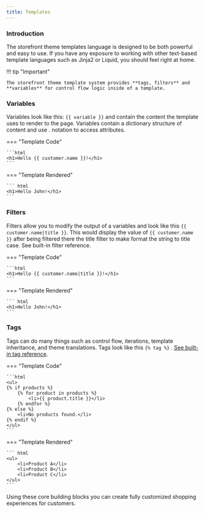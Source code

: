 ```yaml
---
title: Templates
---
```


### Introduction

The storefront theme templates language is designed to be both powerful and easy to use. If you have any exposure to working with other text-based template languages such as Jinja2 or Liquid, you should feel right at home.

!!! tip "Important"

    The storefront theme template system provides **tags, filters** and **variables** for control flow logic inside of a template.


### Variables

Variables look like this: `{{ variable }}`  and contain the content the template uses to render to the page. Variables contain a dictionary structure of content and use . notation to access attributes.


=== "Template Code"

    ```html
    <h1>Hello {{ customer.name }}!</h1>
    ```

=== "Template Rendered"

    ``` html
    <h1>Hello John!</h1>
    ```

### Filters

Filters allow you to modify the output of a variables and look like this `{{ customer.name|title }}`. This would display the value of `{{ customer.name }}` after being filtered there the title filter to make format the string to title case.  See built-in filter reference.

=== "Template Code"

    ```html
    <h1>Hello {{ customer.name|title }}!</h1>
    ```

=== "Template Rendered"

    ``` html
    <h1>Hello John!</h1>
    ```


### Tags

Tags can do many things such as control flow, iterations, template inheritance, and theme translations. Tags look like this `{% tag %}` . [See built-in tag reference](tags.md).

=== "Template Code"

    ```html
    <ul>
    {% if products %}
        {% for product in products %}
            <li>{{ product.title }}</li>
        {% endfor %}
    {% else %}
        <li>No products found.</li>
    {% endif %}
    </ul>
    ```
=== "Template Rendered"

    ``` html
    <ul>
        <li>Product A</li>
        <li>Product B</li>
        <li>Product C</li>
    </ul>
    ```

Using these core building blocks you can create fully customized shopping experiences for customers.


